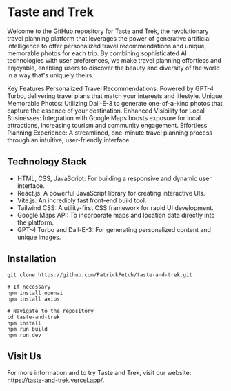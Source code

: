# Taste and Trek

Welcome to the GitHub repository for Taste and Trek, the revolutionary travel planning platform that leverages the power of generative artificial intelligence to offer personalized travel recommendations and unique, memorable photos for each trip. By combining sophisticated AI technologies with user preferences, we make travel planning effortless and enjoyable, enabling users to discover the beauty and diversity of the world in a way that's uniquely theirs.

Key Features
Personalized Travel Recommendations: Powered by GPT-4 Turbo, delivering travel plans that match your interests and lifestyle.
Unique, Memorable Photos: Utilizing Dall-E-3 to generate one-of-a-kind photos that capture the essence of your destination.
Enhanced Visibility for Local Businesses: Integration with Google Maps boosts exposure for local attractions, increasing tourism and community engagement.
Effortless Planning Experience: A streamlined, one-minute travel planning process through an intuitive, user-friendly interface.

## Technology Stack
- HTML, CSS, JavaScript: For building a responsive and dynamic user interface.
- React.js: A powerful JavaScript library for creating interactive UIs.
- Vite.js: An incredibly fast front-end build tool.
- Tailwind CSS: A utility-first CSS framework for rapid UI development.
- Google Maps API: To incorporate maps and location data directly into the platform.
- GPT-4 Turbo and Dall-E-3: For generating personalized content and unique images.

## Installation

```
git clone https://github.com/PatrickPetch/taste-and-trek.git

# If necessary
npm install openai
npm install axios

# Navigate to the repository
cd taste-and-trek
npm install
npm run build
npm run dev
```

## Visit Us
For more information and to try Taste and Trek, visit our website:
<a href="https://taste-and-trek.vercel.app/">https://taste-and-trek.vercel.app/</a>.
